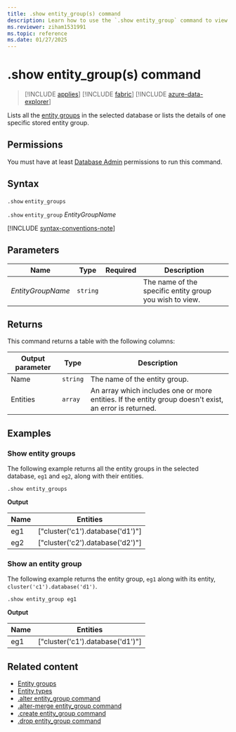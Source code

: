 ```yaml
---
title: .show entity_group(s) command
description: Learn how to use the `.show entity_group` command to view existing entity groups.
ms.reviewer: ziham1531991
ms.topic: reference
ms.date: 01/27/2025
---
```


# .show entity_group(s) command

> [!INCLUDE [applies](../includes/applies-to-version/applies.md)] [!INCLUDE [fabric](../includes/applies-to-version/fabric.md)] [!INCLUDE [azure-data-explorer](../includes/applies-to-version/azure-data-explorer.md)]

Lists all the [entity groups](entity-groups.md) in the selected database or lists the details of one specific stored entity group.

## Permissions

You must have at least [Database Admin](../access-control/role-based-access-control.md) permissions to run this command.

## Syntax

`.show` `entity_groups`

`.show` `entity_group` *EntityGroupName*

[!INCLUDE [syntax-conventions-note](../includes/syntax-conventions-note.md)]

## Parameters

|Name|Type|Required|Description|
|--|--|--|--|
|*EntityGroupName*| `string` | |The name of the specific entity group you wish to view. |

## Returns

This command returns a table with the following columns:

|Output parameter |Type |Description|
|---|---|---|
|Name | `string` | The name of the entity group.|
|Entities | `array` | An array which includes one or more entities. If the entity group doesn't exist, an error is returned.|

## Examples

### Show entity groups

The following example returns all the entity groups in the selected database, `eg1` and `eg2`, along with their entities.

```kusto
.show entity_groups
```

**Output**

|Name|Entities|
|---|---|
|eg1|["cluster('c1').database('d1')"]|
|eg2|["cluster('c2').database('d2')"]|

### Show an entity group

The following example returns the entity group, `eg1` along with its entity, `cluster('c1').database('d1')`.

```kusto
.show entity_group eg1
```

**Output**

|Name|Entities|
|---|---|
|eg1|["cluster('c1').database('d1')"]|

## Related content

* [Entity groups](entity-groups.md)
* [Entity types](../query/schema-entities/index.md)
* [.alter entity_group command](alter-entity-group.md)
* [.alter-merge entity_group command](alter-merge-entity-group.md)
* [.create entity_group command](create-entity-group.md)
* [.drop entity_group command](drop-entity-group.md)